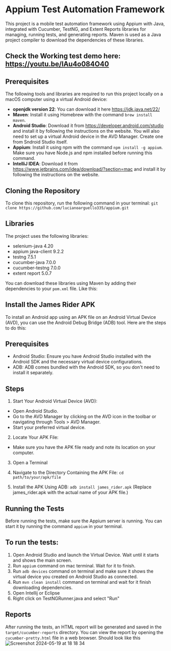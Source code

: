 # Appium Test Automation Framework

This project is a mobile test automation framework using Appium with Java, integrated with Cucumber, TestNG, and Extent Reports libraries for managing, running tests, and generating reports. Maven is used as a Java project compiler to download the dependencies of these libraries.

## Check the Working test demo here: https://youtu.be/lAu4o084O40

## Prerequisites

The following tools and libraries are required to run this project locally on a macOS computer using a virtual Android device:

- **openjdk version 22**: You can download it here https://jdk.java.net/22/
- **Maven**: Install it using Homebrew with the command `brew install maven`.
- **Android Studio**: Download it from https://developer.android.com/studio and install it by following the instructions on the website. You will also need to set up a virtual Android device in the AVD Manager. Create one from Sndroid Studio itself.
- **Appium**: Install it using npm with the command `npm install -g appium`. Make sure you have Node.js and npm installed before running this command.
- **IntelliJ IDEA**: Download it from https://www.jetbrains.com/idea/download/?section=mac and install it by following the instructions on the website.

## Cloning the Repository

To clone this repository, run the following command in your terminal: 
`git clone https://github.com/lucianoarguello335/appium.git`

## Libraries

The project uses the following libraries:

- selenium-java 4.20
- appium java-client 9.2.2
- testng 7.5.1
- cucumber-java 7.0.0
- cucumber-testng 7.0.0
- extent report 5.0.7

You can download these libraries using Maven by adding their dependencies to your `pom.xml` file. Like this:

## Install the James Rider APK
To install an Android app using an APK file on an Android Virtual Device (AVD), you can use the Android Debug Bridge (ADB) tool. Here are the steps to do this:

## Prerequisites
- Android Studio: Ensure you have Android Studio installed with the Android SDK and the necessary virtual device configurations.
- ADB: ADB comes bundled with the Android SDK, so you don't need to install it separately.

## Steps
1. Start Your Android Virtual Device (AVD):

- Open Android Studio.
- Go to the AVD Manager by clicking on the AVD icon in the toolbar or navigating through Tools > AVD Manager.
- Start your preferred virtual device.

2. Locate Your APK File:

- Make sure you have the APK file ready and note its location on your computer.

3. Open a Terminal
  
4. Navigate to the Directory Containing the APK File: `cd path/to/your/apk/file`

5. Install the APK Using ADB: `adb install james_rider.apk` (Replace james_rider.apk with the actual name of your APK file.)

## Running the Tests

Before running the tests, make sure the Appium server is running. You can start it by running the command `appium` in your terminal.

## To run the tests:
1. Open Android Studio and launch the Virtual Device. Wait until it starts and shows the main screen.
2. Run `appium` command on mac terminal. Wait for it to finish.
3. Run `adb devices` command on terminal and make sure it shows the virtual device you created on Android Studio as connected.
4. Run `mvn clean install` command on terminal and wait for it finish downloading dependencies.
5. Open Intellij or Eclipse
6. Right click on TestNGRunner.java and select "Run"


## Reports

After running the tests, an HTML report will be generated and saved in the `target/cucumber-reports` directory. You can view the report by opening the `cucumber-pretty.html` file in a web browser. Should look like this
![Screenshot 2024-05-19 at 18 18 34](https://github.com/lucianoarguello335/appium/assets/17627680/4d867b84-3fa7-4bee-bb9f-bf0b3dce6ca3)
